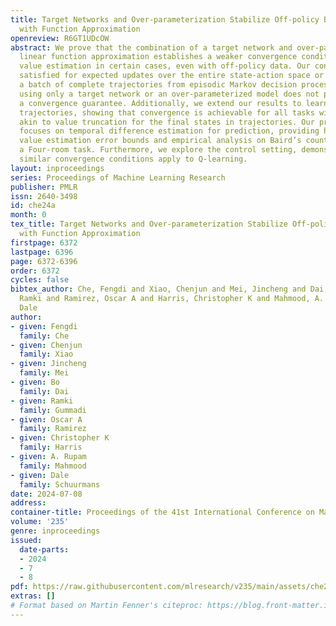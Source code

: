 ```yaml
---
title: Target Networks and Over-parameterization Stabilize Off-policy Bootstrapping
  with Function Approximation
openreview: R6GT1UDcOW
abstract: We prove that the combination of a target network and over-parameterized
  linear function approximation establishes a weaker convergence condition for bootstrapped
  value estimation in certain cases, even with off-policy data. Our condition is naturally
  satisfied for expected updates over the entire state-action space or learning with
  a batch of complete trajectories from episodic Markov decision processes. Notably,
  using only a target network or an over-parameterized model does not provide such
  a convergence guarantee. Additionally, we extend our results to learning with truncated
  trajectories, showing that convergence is achievable for all tasks with minor modifications,
  akin to value truncation for the final states in trajectories. Our primary result
  focuses on temporal difference estimation for prediction, providing high-probability
  value estimation error bounds and empirical analysis on Baird’s counterexample and
  a Four-room task. Furthermore, we explore the control setting, demonstrating that
  similar convergence conditions apply to Q-learning.
layout: inproceedings
series: Proceedings of Machine Learning Research
publisher: PMLR
issn: 2640-3498
id: che24a
month: 0
tex_title: Target Networks and Over-parameterization Stabilize Off-policy Bootstrapping
  with Function Approximation
firstpage: 6372
lastpage: 6396
page: 6372-6396
order: 6372
cycles: false
bibtex_author: Che, Fengdi and Xiao, Chenjun and Mei, Jincheng and Dai, Bo and Gummadi,
  Ramki and Ramirez, Oscar A and Harris, Christopher K and Mahmood, A. Rupam and Schuurmans,
  Dale
author:
- given: Fengdi
  family: Che
- given: Chenjun
  family: Xiao
- given: Jincheng
  family: Mei
- given: Bo
  family: Dai
- given: Ramki
  family: Gummadi
- given: Oscar A
  family: Ramirez
- given: Christopher K
  family: Harris
- given: A. Rupam
  family: Mahmood
- given: Dale
  family: Schuurmans
date: 2024-07-08
address:
container-title: Proceedings of the 41st International Conference on Machine Learning
volume: '235'
genre: inproceedings
issued:
  date-parts:
  - 2024
  - 7
  - 8
pdf: https://raw.githubusercontent.com/mlresearch/v235/main/assets/che24a/che24a.pdf
extras: []
# Format based on Martin Fenner's citeproc: https://blog.front-matter.io/posts/citeproc-yaml-for-bibliographies/
---
```

